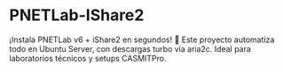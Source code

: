 # PNETLab-IShare2
¡Instala PNETLab v6 + iShare2 en segundos! 🚀 Este proyecto automatiza todo en Ubuntu Server, con descargas turbo vía aria2c. Ideal para laboratorios técnicos y setups CASMITPro.
